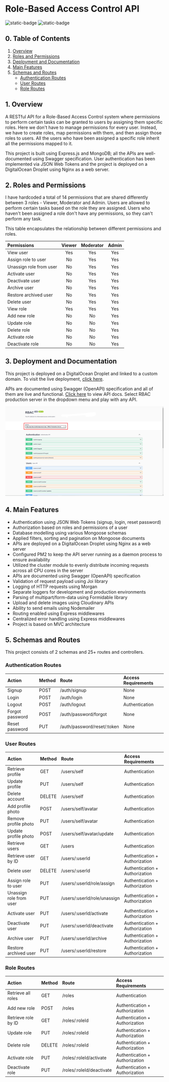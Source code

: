 # Role-Based Access Control API

![static-badge](https://img.shields.io/badge/built_with-love-red?style=for-the-badge)
![static-badge](https://img.shields.io/badge/status-success-limegreen?style=for-the-badge)

## 0. Table of Contents

1. [Overview](#1-overview)
2. [Roles and Permissions](#2-roles-and-permissions)
3. [Deployment and Documentation](#3-deployment-and-documentation)
4. [Main Features](#4-main-features)
5. [Schemas and Routes](#5-schemas-and-routes)
   - [Authentication Routes](#authentication-routes)
   - [User Routes](#user-routes)
   - [Role Routes](#role-routes)

## 1. Overview

A RESTful API for a Role-Based Access Control system where permissions to perform certain tasks can be granted to users by assigning them specific roles. Here we don't have to manage permissions for every user. Instead, we have to create roles, map permissions with them, and then assign those roles to users. All the users who have been assigned a specific role inherit all the permissions mapped to it.

This project is built using Express.js and MongoDB; all the APIs are well-documented using Swagger specification. User authentication has been implemented via JSON Web Tokens and the project is deployed on a DigitalOcean Droplet using Nginx as a web server.

## 2. Roles and Permissions

I have hardcoded a total of 14 permissions that are shared differently between 3 roles - Viewer, Moderator and Admin. Users are allowed to perform certain tasks based on the role they are assigned. Users who haven't been assigned a role don't have any permissions, so they can't perform any task.

This table encapsulates the relationship between different permissions and roles.

| Permissions             | Viewer | Moderator | Admin |
| :---------------------- | :----: | :-------: | :---: |
| View user               |  Yes   |    Yes    |  Yes  |
| Assign role to user     |   No   |    Yes    |  Yes  |
| Unassign role from user |   No   |    Yes    |  Yes  |
| Activate user           |   No   |    Yes    |  Yes  |
| Deactivate user         |   No   |    Yes    |  Yes  |
| Archive user            |   No   |    Yes    |  Yes  |
| Restore archived user   |   No   |    Yes    |  Yes  |
| Delete user             |   No   |    Yes    |  Yes  |
| View role               |  Yes   |    Yes    |  Yes  |
| Add new role            |   No   |    No     |  Yes  |
| Update role             |   No   |    No     |  Yes  |
| Delete role             |   No   |    No     |  Yes  |
| Activate role           |   No   |    No     |  Yes  |
| Deactivate role         |   No   |    No     |  Yes  |

## 3. Deployment and Documentation

This project is deployed on a DigitalOcean Droplet and linked to a custom domain. To visit the live deployment, [click here](http://api.rbac.shubhampurwar.in).

APIs are documented using Swagger (OpenAPI) specification and all of them are live and functional. [Click here](http://api.rbac.shubhampurwar.in/docs/swagger) to view API docs. Select RBAC production server in the dropdown menu and play with any API.

[![Documentation Preview](/media/swagger.png)](http://api.rbac.shubhampurwar.in/docs/swagger)

## 4. Main Features

- Authentication using JSON Web Tokens (signup, login, reset password)
- Authorization based on roles and permissions of a user
- Database modelling using various Mongoose schemas
- Applied filters, sorting and pagination on Mongoose documents
- APIs are deployed on a DigitalOcean Droplet using Nginx as a web server
- Configured PM2 to keep the API server running as a daemon process to ensure availability
- Utilized the cluster module to evenly distribute incoming requests across all CPU cores in the server
- APIs are documented using Swagger (OpenAPI) specification
- Validation of request payload using Joi library
- Logging of HTTP requests using Morgan
- Separate loggers for development and production environments
- Parsing of multipart/form-data using Formidable library
- Upload and delete images using Cloudinary APIs
- Ability to send emails using Nodemailer
- Routing enabled using Express middlewares
- Centralized error handling using Express middlewares
- Project is based on MVC architecture

## 5. Schemas and Routes

This project consists of 2 schemas and 25+ routes and controllers.

### Authentication Routes

| Action          | Method | Route                       | Access Requirements |
| :-------------- | :----- | :-------------------------- | :------------------ |
| Signup          | POST   | /auth/signup                | None                |
| Login           | POST   | /auth/login                 | None                |
| Logout          | POST   | /auth/logout                | Authentication      |
| Forgot password | POST   | /auth/password/forgot       | None                |
| Reset password  | PUT    | /auth/password/reset/:token | None                |

### User Routes

| Action                  | Method | Route                        | Access Requirements            |
| :---------------------- | :----- | :--------------------------- | :----------------------------- |
| Retrieve profile        | GET    | /users/self                  | Authentication                 |
| Update profile          | PUT    | /users/self                  | Authentication                 |
| Delete account          | DELETE | /users/self                  | Authentication                 |
| Add profile photo       | POST   | /users/self/avatar           | Authentication                 |
| Remove profile photo    | PUT    | /users/self/avatar           | Authentication                 |
| Update profile photo    | POST   | /users/self/avatar/update    | Authentication                 |
| Retrieve users          | GET    | /users                       | Authentication                 |
| Retrieve user by ID     | GET    | /users/:userId               | Authentication + Authorization |
| Delete user             | DELETE | /users/:userId               | Authentication + Authorization |
| Assign role to user     | PUT    | /users/:userId/role/assign   | Authentication + Authorization |
| Unassign role from user | PUT    | /users/:userId/role/unassign | Authentication + Authorization |
| Activate user           | PUT    | /users/:userId/activate      | Authentication + Authorization |
| Deactivate user         | PUT    | /users/:userId/deactivate    | Authentication + Authorization |
| Archive user            | PUT    | /users/:userId/archive       | Authentication + Authorization |
| Restore archived user   | PUT    | /users/:userId/restore       | Authentication + Authorization |

### Role Routes

| Action              | Method | Route                     | Access Requirements            |
| :------------------ | :----- | :------------------------ | :----------------------------- |
| Retrieve all roles  | GET    | /roles                    | Authentication                 |
| Add new role        | POST   | /roles                    | Authentication + Authorization |
| Retrieve role by ID | GET    | /roles/:roleId            | Authentication + Authorization |
| Update role         | PUT    | /roles/:roleId            | Authentication + Authorization |
| Delete role         | DELETE | /roles/:roleId            | Authentication + Authorization |
| Activate role       | PUT    | /roles/:roleId/activate   | Authentication + Authorization |
| Deactivate role     | PUT    | /roles/:roleId/deactivate | Authentication + Authorization |
